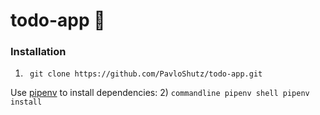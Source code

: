 # todo-app 📝

### Installation
1) ```commandline
    git clone https://github.com/PavloShutz/todo-app.git
    ```
Use [pipenv](https://pypi.org/project/pipenv/) to install dependencies:
2) ```commandline
    pipenv shell
    pipenv install
    ```